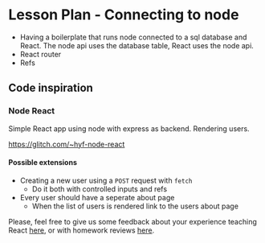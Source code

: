 # Lesson Plan - Connecting to node

- Having a boilerplate that runs node connected to a sql database and React. The node api uses the database table, React uses the node api.
- React router
- Refs

## Code inspiration

### Node React
Simple React app using node with express as backend. Rendering users.

https://glitch.com/~hyf-node-react

#### Possible extensions
- Creating a new user using a `POST` request with `fetch`
  - Do it both with controlled inputs and refs
- Every user should have a seperate about page
  - When the list of users is rendered link to the users about page

Please, feel free to give us some feedback about your experience teaching React [here](https://forms.gle/usuv9u1HMdjkqqzu8), or with homework reviews [here](https://forms.gle/Ai5vrCiCnYs1bMmh9).
